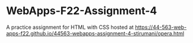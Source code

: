 # WebApps-F22-Assignment-4
A practice assignment for HTML with CSS
hosted at https://44-563-web-apps-f22.github.io/44563-webapps-assignment-4-stirumani/opera.html
